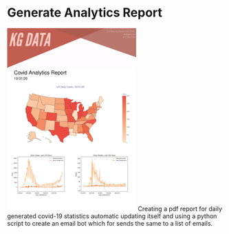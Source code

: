 # Generate Analytics Report
<img src="resources/cover_page.jpg" alt="Analytics Report" width="300"/>
Creating a pdf report for daily generated covid-19 statistics automatic updating itself and using a python script to create an email bot which for sends the same to a list of emails.
